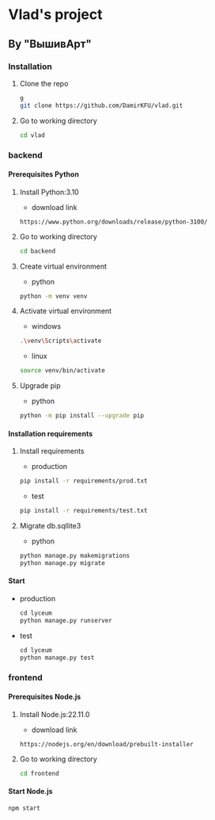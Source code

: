 # Vlad's project

## By "ВышивАрт"

### Installation

1. Clone the repo

   ```bash
   g
   git clone https://github.com/DamirKFU/vlad.git
   ```

2. Go to working directory

    ```bash
    cd vlad
    ```

### backend

#### Prerequisites Python

1. Install Python:3.10
    * download link

    ```url
    https://www.python.org/downloads/release/python-3100/
    ```

2. Go to working directory

    ```bash
    cd backend
    ```

3. Create virtual environment
    * python

    ```bash
    python -m venv venv
    ```

4. Activate virtual environment
    * windows

    ```bash
    .\venv\Scripts\activate
    ```

    * linux

    ```bash
    source venv/bin/activate
    ```

5. Upgrade pip
    * python

    ```bash
    python -m pip install --upgrade pip
    ```

#### Installation requirements

1. Install requirements
    * production

    ```bash
    pip install -r requirements/prod.txt
    ```

    * test

    ```bash
    pip install -r requirements/test.txt
    ```

2. Migrate db.sqllite3
    * python

    ```bash
    python manage.py makemigrations
    python manage.py migrate
    ```

#### Start

* production

    ```bash
    сd lyceum
    python manage.py runserver
    ```

* test

    ```bash
    сd lyceum
    python manage.py test
    ```

### frontend

#### Prerequisites Node.js

1. Install Node.js:22.11.0
    * download link

    ```url
    https://nodejs.org/en/download/prebuilt-installer
    ```

2. Go to working directory

    ```bash
    cd frontend
    ```

#### Start Node.js

```bash
npm start
```

